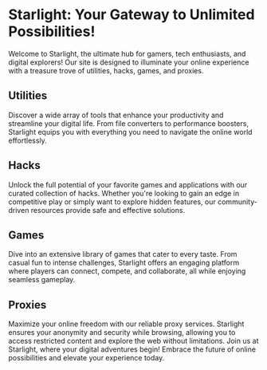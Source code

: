 # Starlight: Your Gateway to Unlimited Possibilities!

Welcome to Starlight, the ultimate hub for gamers, tech enthusiasts, and digital explorers! Our site is designed to illuminate your online experience with a treasure trove of utilities, hacks, games, and proxies.

## Utilities 
Discover a wide array of tools that enhance your productivity and streamline your digital life. From file converters to performance boosters, Starlight equips you with everything you need to navigate the online world effortlessly.

## Hacks 
Unlock the full potential of your favorite games and applications with our curated collection of hacks. Whether you're looking to gain an edge in competitive play or simply want to explore hidden features, our community-driven resources provide safe and effective solutions.

## Games
 Dive into an extensive library of games that cater to every taste. From casual fun to intense challenges, Starlight offers an engaging platform where players can connect, compete, and collaborate, all while enjoying seamless gameplay.

## Proxies 
 Maximize your online freedom with our reliable proxy services. Starlight ensures your anonymity and security while browsing, allowing you to access restricted content and explore the web without limitations.
Join us at Starlight, where your digital adventures begin! Embrace the future of online possibilities and elevate your experience today.